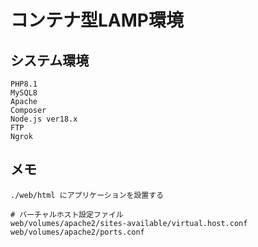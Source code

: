 # コンテナ型LAMP環境

## システム環境
```
PHP8.1
MySQL8
Apache
Composer
Node.js ver18.x
FTP
Ngrok
```


## メモ
```
./web/html にアプリケーションを設置する

# バーチャルホスト設定ファイル
web/volumes/apache2/sites-available/virtual.host.conf
web/volumes/apache2/ports.conf
```
